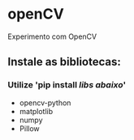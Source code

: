 # openCV
Experimento com OpenCV

## Instale as bibliotecas: 
### Utilize 'pip install ***libs abaixo***'
* opencv-python 
* matplotlib
* numpy
* Pillow

